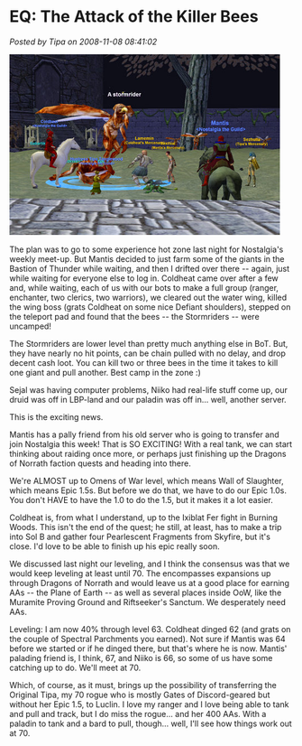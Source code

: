 # EQ: The Attack of the Killer Bees

*Posted by Tipa on 2008-11-08 08:41:02*

![](../uploads/2008/11/eqgame-2008-11-07-22-07-08-71.jpg "eqgame-2008-11-07-22-07-08-71")

The plan was to go to some experience hot zone last night for Nostalgia's weekly meet-up. But Mantis decided to just farm some of the giants in the Bastion of Thunder while waiting, and then I drifted over there -- again, just while waiting for everyone else to log in. Coldheat came over after a few and, while waiting, each of us with our bots to make a full group (ranger, enchanter, two clerics, two warriors), we cleared out the water wing, killed the wing boss (grats Coldheat on some nice Defiant shoulders), stepped on the teleport pad and found that the bees -- the Stormriders -- were uncamped!

The Stormriders are lower level than pretty much anything else in BoT. But, they have nearly no hit points, can be chain pulled with no delay, and drop decent cash loot. You can kill two or three bees in the time it takes to kill one giant and pull another. Best camp in the zone :)

Sejal was having computer problems, Niiko had real-life stuff come up, our druid was off in LBP-land and our paladin was off in... well, another server.

This is the exciting news.

Mantis has a pally friend from his old server who is going to transfer and join Nostalgia this week! That is SO EXCITING! With a real tank, we can start thinking about raiding once more, or perhaps just finishing up the Dragons of Norrath faction quests and heading into there.

We're ALMOST up to Omens of War level, which means Wall of Slaughter, which means Epic 1.5s. But before we do that, we have to do our Epic 1.0s. You don't HAVE to have the 1.0 to do the 1.5, but it makes it a lot easier.

Coldheat is, from what I understand, up to the Ixiblat Fer fight in Burning Woods. This isn't the end of the quest; he still, at least, has to make a trip into Sol B and gather four Pearlescent Fragments from Skyfire, but it's close. I'd love to be able to finish up his epic really soon.

We discussed last night our leveling, and I think the consensus was that we would keep leveling at least until 70. The encompasses expansions up through Dragons of Norrath and would leave us at a good place for earning AAs -- the Plane of Earth -- as well as several places inside OoW, like the Muramite Proving Ground and Riftseeker's Sanctum. We desperately need AAs.

Leveling: I am now 40% through level 63. Coldheat dinged 62 (and grats on the couple of Spectral Parchments you earned). Not sure if Mantis was 64 before we started or if he dinged there, but that's where he is now. Mantis' palading friend is, I think, 67, and Niiko is 66, so some of us have some catching up to do. We'll meet at 70.

Which, of course, as it must, brings up the possibility of transferring the Original Tipa, my 70 rogue who is mostly Gates of Discord-geared but without her Epic 1.5, to Luclin. I love my ranger and I love being able to tank and pull and track, but I do miss the rogue... and her 400 AAs. With a paladin to tank and a bard to pull, though... well, I'll see how things work out at 70.

